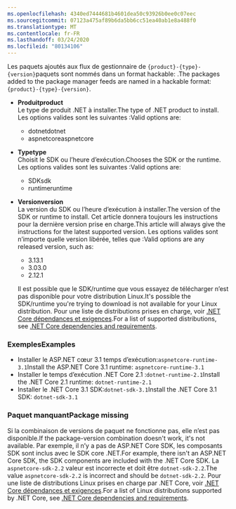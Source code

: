 ```yaml
---
ms.openlocfilehash: 4340ed7444681b4601dea50c93926b0ee0c07eec
ms.sourcegitcommit: 07123a475af89b6da5bb6cc51ea40ab1e8a488f0
ms.translationtype: MT
ms.contentlocale: fr-FR
ms.lasthandoff: 03/24/2020
ms.locfileid: "80134106"
---
```


<span data-ttu-id="1eacc-101">Les paquets ajoutés aux flux de gestionnaire de `{product}-{type}-{version}`paquets sont nommés dans un format hackable: .</span><span class="sxs-lookup"><span data-stu-id="1eacc-101">The packages added to the package manager feeds are named in a hackable format: `{product}-{type}-{version}`.</span></span>

- <span data-ttu-id="1eacc-102">**Produit**</span><span class="sxs-lookup"><span data-stu-id="1eacc-102">**product**</span></span>\
<span data-ttu-id="1eacc-103">Le type de produit .NET à installer.</span><span class="sxs-lookup"><span data-stu-id="1eacc-103">The type of .NET product to install.</span></span> <span data-ttu-id="1eacc-104">Les options valides sont les suivantes :</span><span class="sxs-lookup"><span data-stu-id="1eacc-104">Valid options are:</span></span>

  - <span data-ttu-id="1eacc-105">dotnet</span><span class="sxs-lookup"><span data-stu-id="1eacc-105">dotnet</span></span>
  - <span data-ttu-id="1eacc-106">aspnetcore</span><span class="sxs-lookup"><span data-stu-id="1eacc-106">aspnetcore</span></span>

- <span data-ttu-id="1eacc-107">**Type**</span><span class="sxs-lookup"><span data-stu-id="1eacc-107">**type**</span></span>\
<span data-ttu-id="1eacc-108">Choisit le SDK ou l’heure d’exécution.</span><span class="sxs-lookup"><span data-stu-id="1eacc-108">Chooses the SDK or the runtime.</span></span> <span data-ttu-id="1eacc-109">Les options valides sont les suivantes :</span><span class="sxs-lookup"><span data-stu-id="1eacc-109">Valid options are:</span></span>

  - <span data-ttu-id="1eacc-110">SDK</span><span class="sxs-lookup"><span data-stu-id="1eacc-110">sdk</span></span>
  - <span data-ttu-id="1eacc-111">runtime</span><span class="sxs-lookup"><span data-stu-id="1eacc-111">runtime</span></span>

- <span data-ttu-id="1eacc-112">**Version**</span><span class="sxs-lookup"><span data-stu-id="1eacc-112">**version**</span></span>\
<span data-ttu-id="1eacc-113">La version du SDK ou l’heure d’exécution à installer.</span><span class="sxs-lookup"><span data-stu-id="1eacc-113">The version of the SDK or runtime to install.</span></span> <span data-ttu-id="1eacc-114">Cet article donnera toujours les instructions pour la dernière version prise en charge.</span><span class="sxs-lookup"><span data-stu-id="1eacc-114">This article will always give the instructions for the latest supported version.</span></span> <span data-ttu-id="1eacc-115">Les options valides sont n’importe quelle version libérée, telles que :</span><span class="sxs-lookup"><span data-stu-id="1eacc-115">Valid options are any released version, such as:</span></span>

  - <span data-ttu-id="1eacc-116">3.1</span><span class="sxs-lookup"><span data-stu-id="1eacc-116">3.1</span></span>
  - <span data-ttu-id="1eacc-117">3.0</span><span class="sxs-lookup"><span data-stu-id="1eacc-117">3.0</span></span>
  - <span data-ttu-id="1eacc-118">2.1</span><span class="sxs-lookup"><span data-stu-id="1eacc-118">2.1</span></span>

  <span data-ttu-id="1eacc-119">Il est possible que le SDK/runtime que vous essayez de télécharger n’est pas disponible pour votre distribution Linux.</span><span class="sxs-lookup"><span data-stu-id="1eacc-119">It's possible the SDK/runtime you're trying to download is not available for your Linux distribution.</span></span> <span data-ttu-id="1eacc-120">Pour une liste de distributions prises en charge, voir [.NET Core dépendances et exigences](../dependencies.md?pivots=os-linux).</span><span class="sxs-lookup"><span data-stu-id="1eacc-120">For a list of supported distributions, see [.NET Core dependencies and requirements](../dependencies.md?pivots=os-linux).</span></span>

### <a name="examples"></a><span data-ttu-id="1eacc-121">Exemples</span><span class="sxs-lookup"><span data-stu-id="1eacc-121">Examples</span></span>

- <span data-ttu-id="1eacc-122">Installer le ASP.NET cœur 3.1 temps d’exécution:`aspnetcore-runtime-3.1`</span><span class="sxs-lookup"><span data-stu-id="1eacc-122">Install the ASP.NET Core 3.1 runtime: `aspnetcore-runtime-3.1`</span></span>
- <span data-ttu-id="1eacc-123">Installer le temps d’exécution .NET Core 2.1 :`dotnet-runtime-2.1`</span><span class="sxs-lookup"><span data-stu-id="1eacc-123">Install the .NET Core 2.1 runtime: `dotnet-runtime-2.1`</span></span>
- <span data-ttu-id="1eacc-124">Installer le .NET Core 3.1 SDK:`dotnet-sdk-3.1`</span><span class="sxs-lookup"><span data-stu-id="1eacc-124">Install the .NET Core 3.1 SDK: `dotnet-sdk-3.1`</span></span>

### <a name="package-missing"></a><span data-ttu-id="1eacc-125">Paquet manquant</span><span class="sxs-lookup"><span data-stu-id="1eacc-125">Package missing</span></span>

<span data-ttu-id="1eacc-126">Si la combinaison de versions de paquet ne fonctionne pas, elle n’est pas disponible.</span><span class="sxs-lookup"><span data-stu-id="1eacc-126">If the package-version combination doesn't work, it's not available.</span></span> <span data-ttu-id="1eacc-127">Par exemple, il n’y a pas de ASP.NET Core SDK, les composants SDK sont inclus avec le SDK core .NET.</span><span class="sxs-lookup"><span data-stu-id="1eacc-127">For example, there isn't an ASP.NET Core SDK, the SDK components are included with the .NET Core SDK.</span></span> <span data-ttu-id="1eacc-128">La `aspnetcore-sdk-2.2` valeur est incorrecte et doit être `dotnet-sdk-2.2`.</span><span class="sxs-lookup"><span data-stu-id="1eacc-128">The value `aspnetcore-sdk-2.2` is incorrect and should be `dotnet-sdk-2.2`.</span></span> <span data-ttu-id="1eacc-129">Pour une liste de distributions Linux prises en charge par .NET Core, voir [.NET Core dépendances et exigences](../dependencies.md?pivots=os-linux).</span><span class="sxs-lookup"><span data-stu-id="1eacc-129">For a list of Linux distributions supported by .NET Core, see [.NET Core dependencies and requirements](../dependencies.md?pivots=os-linux).</span></span>
